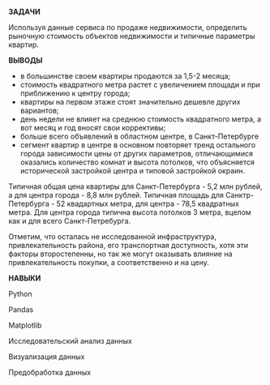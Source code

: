 **ЗАДАЧИ**

Используя данные сервиса по продаже недвижимости, определить рыночную стоимость объектов недвижимости и типичные параметры квартир.

**ВЫВОДЫ**

- в большинстве своем квартиры продаются за 1,5-2 месяца;
- стоимость квадратного метра растет с увеличением площади и при приближению к центру города;
- квартиры на первом этаже стоят значительно дешевле других вариантов;
- день недели не влияет на среднюю стоимость квадратного метра, а вот месяц и год вносят свои коррективы;
- больше всего объявлений в областном центре, в Санкт-Петербурге
- сегмент квартир в центре в основном повторяет тренд остального города зависимости цены от других параметров, отличающимися оказались количество комнат 
и высота потолков, что объясняется исторической застройкой центра и типовой застройкой окраин.

Типичная общая цена квартиры для Санкт-Петербурга - 5,2 млн рублей, а для центра города - 8,8 млн рублей. 
Типичная площадь для Санктр-Петербурга - 52 квадартных метра, для центра - 78,5 квадратных метра. Для центра города типична высота потолков 3 метра, 
вцелом как и для всего Санкт-Петребурга.

Отметим, что осталась не исследованной инфраструктура, привлекательность района, его транспортная доступность, хотя эти факторы второстепенны, 
но так же могут оказывать влияние на привлекательность покупки, а соответственно и на цену.

**НАВЫКИ**

Python

Pandas

Matplotlib

Исследовательский анализ данных

Визуализация данных

Предобработка данных

